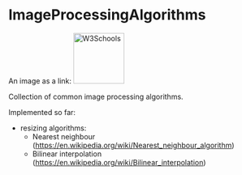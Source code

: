 <p align="center">
    <h1>ImageProcessingAlgorithms</h1>
</p>
<p align="center">
    <a href="https://travis-ci.com/github/mateuszz0000/imgprocalgs"
        <img src="https://travis-ci.com/mateuszz0000/imgprocalgs.svg?branch=master">
    </a>
</p>

<p>
An image as a link: <a href="https://www.w3schools.com">
<img border="0" alt="W3Schools" src="https://travis-ci.com/mateuszz0000/imgprocalgs.svg?branch=master" width="100" height="100">
</a>
</p>

Collection of common image processing algorithms.

Implemented so far:
* resizing algorithms:
    * Nearest neighbour (https://en.wikipedia.org/wiki/Nearest_neighbour_algorithm)
    * Bilinear interpolation (https://en.wikipedia.org/wiki/Bilinear_interpolation)
    